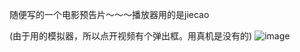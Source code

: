 随便写的一个电影预告片～～～播放器用的是jiecao

(由于用的模拟器，所以点开视频有个弹出框。用真机是没有的) 
![image](https://github.com/fsi000041/MoviesDemo/blob/master/app/src/main/res/mipmap-hdpi/demo1.gif)
